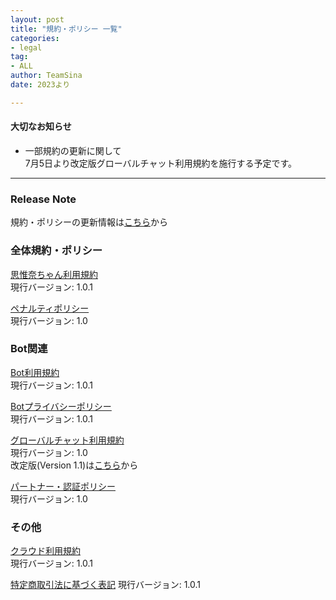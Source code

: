 ```yaml
---
layout: post
title: "規約・ポリシー 一覧"
categories:
- legal
tag:
- ALL
author: TeamSina
date: 2023より

---
```


#### 大切なお知らせ
- 一部規約の更新に関して<br>
7月5日より改定版グローバルチャット利用規約を施行する予定です。<br>

---

### Release Note
規約・ポリシーの更新情報は<a href="{{site.url}}/legal/release-note" class="a-orange">こちら</a>から

### 全体規約・ポリシー

<a href="{{site.url}}/legal/tos" class="a-orange">思惟奈ちゃん利用規約</a><br>
現行バージョン: 1.0.1

<a href="{{site.url}}/legal/penalty" class="a-orange">ペナルティポリシー</a><br>
現行バージョン: 1.0

### Bot関連

<a href="{{site.url}}/legal/bot-tos" class="a-orange">Bot利用規約</a><br>
現行バージョン: 1.0.1

<a href="{{site.url}}/legal/bot-privacy-policy" class="a-orange">Botプライバシーポリシー</a><br>
現行バージョン: 1.0.1

<a href="{{site.url}}/legal/gchat-tos" class="a-orange">グローバルチャット利用規約</a><br>
現行バージョン: 1.0<br>
改定版(Version 1.1)は<a href="{{site.url}}/legal/new-gchat-tos" class="a-orange">こちら</a>から

<a href="{{site.url}}/legal/partner-verify" class="a-orange">パートナー・認証ポリシー</a><br>
現行バージョン: 1.0

### その他

<a href="{{site.url}}/legal/cloud-tos" class="a-orange">クラウド利用規約</a><br>
現行バージョン: 1.0.1

<a href="{{site.url}}/legal/tradelaw" class="a-orange">特定商取引法に基づく表記</a>
現行バージョン: 1.0.1
